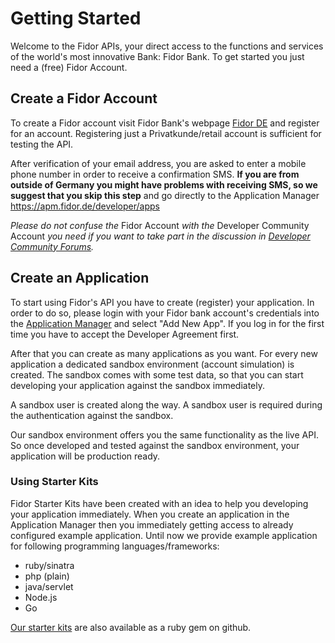 # Getting Started
Welcome to the Fidor APIs, your direct access to the functions and services of the world's most innovative Bank: Fidor Bank.
To get started you just need a (free) Fidor Account.

## Create a Fidor Account
To create a Fidor account visit Fidor Bank's webpage [Fidor DE](https://www.fidor.de/registrierung) and register for an account. Registering just a Privatkunde/retail account is sufficient for testing the API. 

After verification of your email address, you are asked to enter a mobile phone number in order to receive a confirmation SMS. **If you are from outside of Germany you might have problems with receiving SMS, so we suggest that you skip this step** and go directly to the Application Manager https://apm.fidor.de/developer/apps 

*Please do not confuse the* Fidor Account *with the* Developer Community Account *you need if you want to take part in the discussion in [Developer Community Forums](https://developer.fidor.de/community/).*

## Create an Application

To start using Fidor's API you have to create (register) your application. In order to do so, please login with your Fidor bank account's credentials into the [Application Manager](https://apm.fidor.de/) and select "Add New App". If you log in for the first time you have to accept the Developer Agreement first.

After that you can create as many applications as you want. For every new application a dedicated sandbox environment (account simulation) is created. The sandbox comes with some test data, so that you can start developing your application against the sandbox immediately.

A sandbox user is created along the way. A sandbox user is required during the authentication against the sandbox. 

Our sandbox environment offers you the same functionality as the live API. So once developed and tested against the sandbox environment, your application will be production ready.

### Using Starter Kits
Fidor Starter Kits have been created with an idea to help you developing your application immediately. When you create an application in the Application Manager then you immediately getting access to already configured example application. Until now we provide example application for following programming languages/frameworks:

- ruby/sinatra
- php (plain)
- java/servlet
- Node.js
- Go

[Our starter kits](https://github.com/fidor/fidor_starter_kits) are also available as a ruby gem on github.